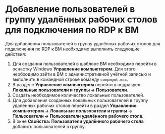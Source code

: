 # Добавление пользователей в группу удалённых рабочих столов для подключения по RDP к ВМ

Для добавления пользователей в группу удалённых рабочих столов для подключения по RDP к ВМ необходимо выполнить следующие действия:

1. Для создания пользователей в шаблоне ВМ необходимо перейти в оснастку Windows **Управление компьютером**. Для этого необходимо зайти в ВМ с административной учётной записью и выполнить в командной строке команду `compmgmt.msc`. 
2. В разделе **Управление компьютером** перейти в подраздел  **Локальные пользователи и группы → Пользователи**.
3. Создать необходимое количество локальных пользователей.
4. Для добавления созданных локальных пользователей в группу удалённых рабочих столов перейти в раздел **Управление компьютером → Локальные пользователи и группы → Пользователи → Пользователи удалённого рабочего стола**. 
5. В окне **Свойства: Пользователи удалённого рабочего стола** добавить пользователей в группу.
